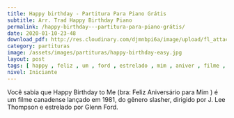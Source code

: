 ```yaml
---
title: Happy birthday - Partitura Para Piano Grátis
subtitle: Arr. Trad Happy Birthday Piano
permalink: /happy-birthday---partitura-para-piano-grátis/
date: 2020-01-10-23-48
download_pdf: http://res.cloudinary.com/djmnbpi6a/image/upload/fl_attachment/v1/sheetmusic/happy-birthday-mfumt-qmbz-nvtjd-oox-hqsgc-x.pdf
category: partituras
image: /assets/images/partituras/happy-birthday-easy.jpg
layout: post
tags: [ happy , feliz , um , ford , estrelado , mim , aniver , filme ,  birthday]
nivel: Iniciante
---
```

Você sabia que Happy Birthday to Me (bra: Feliz Aniversário para Mim ) é um filme canadense lançado em 1981, do gênero slasher, dirigido por J. Lee Thompson e estrelado por Glenn Ford.
